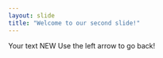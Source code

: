 ```yaml
---
layout: slide
title: "Welcome to our second slide!"
---
```

Your text NEW
Use the left arrow to go back!
